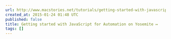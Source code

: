 ```yaml
---
url: http://www.macstories.net/tutorials/getting-started-with-javascript-for-automation-on-yosemite/
created_at: 2015-01-24 01:48 UTC
published: false
title: Getting started with JavaScript for Automation on Yosemite ↦
tags: []
---
```



